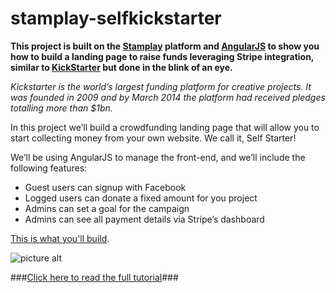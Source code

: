 stamplay-selfkickstarter
===================

**This project is built on the [Stamplay](https://stamplay.com) platform and [AngularJS](http://angularjs.org) to show you how to build a landing page to raise funds leveraging Stripe integration, similar to [KickStarter](http://kickstarter.com) but done in the blink of an eye.**

*Kickstarter is the world’s largest funding platform for creative projects. It was founded in 2009 and by March 2014 the platform had received pledges totalling more than $1bn.*

In this project we’ll build a crowdfunding landing page that will allow you to start collecting money from your own website. We call it, Self Starter!

We’ll be using AngularJS to manage the front-end, and we’ll include the following features:

* Guest users can signup with Facebook
* Logged users can donate a fixed amount for you project
* Admins can set a goal for the campaign
* Admins can see all payment details via Stripe’s dashboard

[This is what you'll build](https://kickstarter.stamplayapp.com/).

![picture alt](https://blog.stamplay.com/wp-content/uploads/2014/12/Screenshot-2014-11-27-10.52.53.png "Start collecting money from your own website in just 30 minutes.")

###[Click here to read the full tutorial](https://blog.stamplay.com/build-your-crowdfunding-page-like-kickstarter-in-30-minutes/)###
